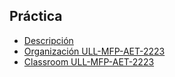 ## Práctica 

* [Descripción](https://ull-mfp-aet.github.io/practicas/creando-un-perfil)
* [Organización ULL-MFP-AET-2223](https://github.com/ULL-MFP-AET-2223)
* [Classroom ULL-MFP-AET-2223](https://classroom.github.com/classrooms/108617085-ull-mfp-aet-2223)